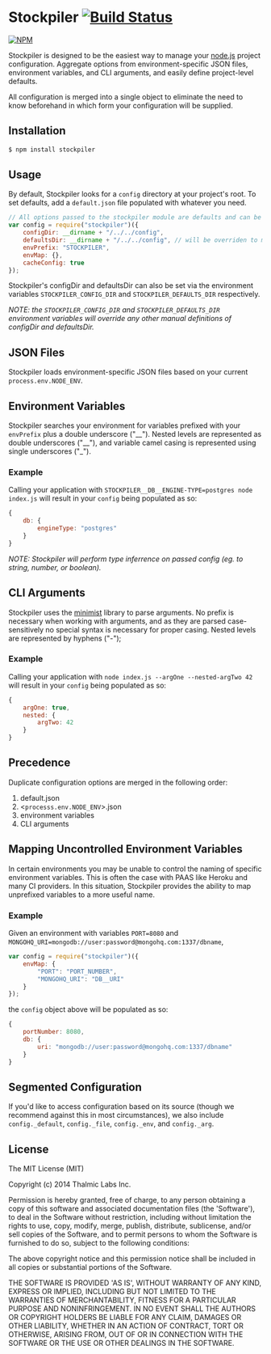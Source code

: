 # Stockpiler [![Build Status](https://travis-ci.org/thalmic/stockpiler.svg)](https://travis-ci.org/thalmic/stockpiler)

[![NPM](https://nodei.co/npm/stockpiler.png)](https://nodei.co/npm/stockpiler/)

Stockpiler is designed to be the easiest way to manage your [node.js](http://nodejs.org) project configuration. Aggregate options from environment-specific JSON files, environment variables, and CLI arguments, and easily define project-level defaults.

All configuration is merged into a single object to eliminate the need to know
beforehand in which form your configuration will be supplied.

## Installation

```bash
$ npm install stockpiler
```

## Usage

By default, Stockpiler looks for a `config` directory at your project's root. To
set defaults, add a `default.json` file populated with whatever you need.

```javascript
// All options passed to the stockpiler module are defaults and can be excluded
var config = require("stockpiler")({
    configDir: __dirname + "/../../config",
    defaultsDir: __dirname + "/../../config", // will be overriden to match configDir if not defined manually
    envPrefix: "STOCKPILER",
    envMap: {},
    cacheConfig: true
});
```

Stockpiler's configDir and defaultsDir can also be set via the environment
variables `STOCKPILER_CONFIG_DIR` and `STOCKPILER_DEFAULTS_DIR` respectively.

*NOTE: the `STOCKPILER_CONFIG_DIR` and `STOCKPILER_DEFAULTS_DIR` environment
variables will override any other manual definitions of configDir and
defaultsDir.*

## JSON Files

Stockpiler loads environment-specific JSON files based on your current
`process.env.NODE_ENV`.

## Environment Variables

Stockpiler searches your environment for variables prefixed with your
`envPrefix` plus a double underscore ("\_\_"). Nested levels are represented as
double underscores ("\_\_"), and variable camel casing is represented using single
underscores ("\_").

### Example

Calling your application with `STOCKPILER__DB__ENGINE-TYPE=postgres node index.js` will result in your `config` being
populated as so:

```javascript
{
    db: {
        engineType: "postgres"
    }
}
```

*NOTE: Stockpiler will perform type inferrence on passed config (eg. to string,
number, or boolean).*

## CLI Arguments

Stockpiler uses the [minimist](https://github.com/substack/minimist) library to
parse arguments. No prefix is necessary when working with arguments, and as they
are parsed case-sensitively no special syntax is necessary for proper casing.
Nested levels are represented by hyphens ("-");

### Example

Calling your application with `node index.js --argOne --nested-argTwo 42` will
result in your `config` being populated as so:

```javascript
{
    argOne: true,
    nested: {
        argTwo: 42
    }
}
```

## Precedence

Duplicate configuration options are merged in the following order:

1. default.json
2. &lt;`processs.env.NODE_ENV`&gt;.json
3. environment variables
4. CLI arguments

## Mapping Uncontrolled Environment Variables

In certain environments you may be unable to control the naming of specific
environment variables. This is often the case with PAAS like Heroku and many CI
providers. In this situation, Stockpiler provides the ability to map unprefixed
variables to a more useful name.

### Example

Given an environment with variables `PORT=8080` and `MONGOHQ_URI=mongodb://user:password@mongohq.com:1337/dbname`,

```javascript
var config = require("stockpiler")({
    envMap: {
        "PORT": "PORT_NUMBER",
        "MONGOHQ_URI": "DB__URI"
    }
});
```

the `config` object above will be populated as so:

```javascript
{
    portNumber: 8080,
    db: {
        uri: "mongodb://user:password@mongohq.com:1337/dbname"
    }
}
```

## Segmented Configuration

If you'd like to access configuration based on its source (though we recommend
against this in most circumstances), we also include `config._default`, `config._file`, `config._env`, and `config._arg`.

## License

The MIT License (MIT)

Copyright (c) 2014 Thalmic Labs Inc.

Permission is hereby granted, free of charge, to any person obtaining
a copy of this software and associated documentation files (the
'Software'), to deal in the Software without restriction, including
without limitation the rights to use, copy, modify, merge, publish,
distribute, sublicense, and/or sell copies of the Software, and to
permit persons to whom the Software is furnished to do so, subject to
the following conditions:

The above copyright notice and this permission notice shall be
included in all copies or substantial portions of the Software.

THE SOFTWARE IS PROVIDED 'AS IS', WITHOUT WARRANTY OF ANY KIND,
EXPRESS OR IMPLIED, INCLUDING BUT NOT LIMITED TO THE WARRANTIES OF
MERCHANTABILITY, FITNESS FOR A PARTICULAR PURPOSE AND NONINFRINGEMENT.
IN NO EVENT SHALL THE AUTHORS OR COPYRIGHT HOLDERS BE LIABLE FOR ANY
CLAIM, DAMAGES OR OTHER LIABILITY, WHETHER IN AN ACTION OF CONTRACT,
TORT OR OTHERWISE, ARISING FROM, OUT OF OR IN CONNECTION WITH THE
SOFTWARE OR THE USE OR OTHER DEALINGS IN THE SOFTWARE.

